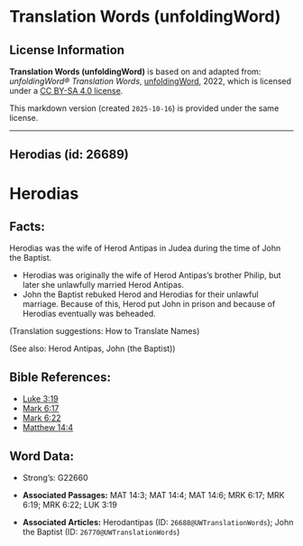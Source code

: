 # Translation Words (unfoldingWord)

## License Information

**Translation Words (unfoldingWord)** is based on and adapted from: _unfoldingWord® Translation Words_, [unfoldingWord](https://unfoldingword.org/utw), 2022, which is licensed under a [CC BY-SA 4.0 license](https://creativecommons.org/licenses/by-sa/4.0/legalcode.en).

This markdown version (created `2025-10-16`) is provided under the same license.



--------------------------------

## Herodias (id: 26689)

Herodias
========

Facts:
------

Herodias was the wife of Herod Antipas in Judea during the time of John the Baptist.

* Herodias was originally the wife of Herod Antipas’s brother Philip, but later she unlawfully married Herod Antipas.
* John the Baptist rebuked Herod and Herodias for their unlawful marriage. Because of this, Herod put John in prison and because of Herodias eventually was beheaded.

(Translation suggestions: How to Translate Names)

(See also: Herod Antipas, John (the Baptist))

Bible References:
-----------------

* [Luke 3:19](https://ref.ly/Luke3:19)
* [Mark 6:17](https://ref.ly/Mark6:17)
* [Mark 6:22](https://ref.ly/Mark6:22)
* [Matthew 14:4](https://ref.ly/Matt14:4)

Word Data:
----------

* Strong’s: G22660

* **Associated Passages:** MAT 14:3; MAT 14:4; MAT 14:6; MRK 6:17; MRK 6:19; MRK 6:22; LUK 3:19
* **Associated Articles:** Herodantipas (ID: `26688@UWTranslationWords`); John the Baptist (ID: `26770@UWTranslationWords`)

